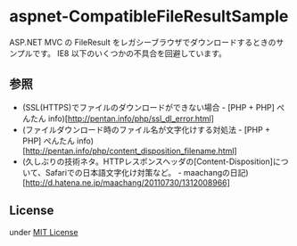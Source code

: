aspnet-CompatibleFileResultSample
=================================

ASP.NET MVC の FileResult をレガシーブラウザでダウンロードするときのサンプルです。
IE8 以下のいくつかの不具合を回避しています。

参照
----
- (SSL\(HTTPS\)でファイルのダウンロードができない場合 - \[PHP + PHP\] ぺんたん info)[http://pentan.info/php/ssl_dl_error.html]
- (ファイルダウンロード時のファイル名が文字化けする対処法 - \[PHP + PHP\] ぺんたん info)[http://pentan.info/php/content_disposition_filename.html]
- (久しぶりの技術ネタ。HTTPレスポンスヘッダの\[Content-Disposition\]について、Safariでの日本語文字化け対策など。 - maachangの日記)[http://d.hatena.ne.jp/maachang/20110730/1312008966]

License
-------
under [MIT License](http://opensource.org/licenses/MIT)
